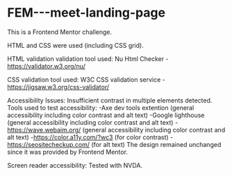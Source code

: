 # FEM---meet-landing-page

This is a Frontend Mentor challenge. 

HTML and CSS were used (including CSS grid). 

HTML validation validation tool used: 
Nu Html Checker - https://validator.w3.org/nu/ 

CSS validation tool used: 
W3C CSS validation service - https://jigsaw.w3.org/css-validator/

Accessibility Issues: 
Insufficient contrast in multiple elements detected. 
Tools used to test accessibility: 
-Axe dev tools extention (general accessibility including color contrast and alt text)
-Google lighthouse (general accessibility including color contrast and alt text)
-https://wave.webaim.org/ (general accessibility including color contrast and alt text)
-https://color.a11y.com/?wc3 (for color contrast)
-https://seositecheckup.com/ (for alt text)
The design remained unchanged since it was provided by Frontend Mentor. 

Screen reader accessibility: 
Tested with NVDA. 

